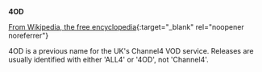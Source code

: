 **4OD**<br>

[From Wikipedia, the free encyclopedia](https://en.wikipedia.org/wiki/Channel_4_(VoD_service)){:target="_blank" rel="noopener noreferrer"}

4OD is a previous name for the UK's Channel4 VOD service. Releases are usually identified with either 'ALL4' or '4OD', not 'Channel4'.
